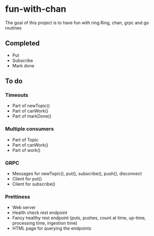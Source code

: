 # fun-with-chan

The goal of this project is to have fun with ring.Ring, chan, grpc and go routines


## Completed

- Put
- Subscribe
- Mark done


## To do

### Timeouts
- Part of newTopic()
- Part of canWork()
- Part of markDone()

### Multiple consumers
- Part of Topic
- Part of canWork()
- Part of work()

### GRPC
- Messages for newTopic(), put(), subscribe(), push(), disconnect
- Client for put()
- Client for subscribe()

### Prettiness
- Web server
- Health check rest endpoint
- Fancy healthy rest endpoint (puts, pushes, count at time, up-time, processing time, ingestion time)
- HTML page for querying the endpoints